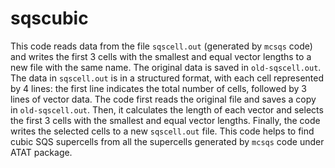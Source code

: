  sqscubic
==========
 
 This code reads data from the file `sqscell.out` (generated by `mcsqs` code) and writes the first 3 cells with the smallest and equal vector lengths to a new file with the same name. The original data is saved in `old-sqscell.out`. The data in `sqscell.out` is in a structured format, with each cell represented by 4 lines: the first line indicates the total number of cells, followed by 3 lines of vector data. The code first reads the original file and saves a copy in `old-sqscell.out`. Then, it calculates the length of each vector and selects the first 3 cells with the smallest and equal vector lengths. Finally, the code writes the selected cells to a new `sqscell.out` file. This code helps to find cubic SQS supercells  from all the supercells generated by `mcsqs` code under ATAT package.